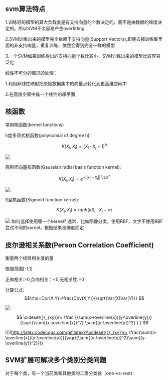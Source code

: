 ## svm算法特点
1.训练好的模型的算大负载度是有支持向量的个数决定的，而不是由数据的维度决定的。所以SVM不太容易产生overfitting

2.SVM训练出来的模型完全依赖于支持向量(Support Vectors),即使去掉训练集里面的非支持向量，重复训练，依然会得到完全一样的模型

3.一个SVM如果训练得出的支持向量个数比较小，SVM训练出来的模型比较容易泛化

线性不可分的情况的处理：

1.利用非线性映射把原始数据集中的向量点转化到更高维空间中

2.在高维空间中操一个线性的超平面

## 核函数

常用核函数(kernel functions)

h度多项式核函数(polynomial of degree h): 

$$ K(X_i,X_j)=(X_i \cdot X_j + 1)^h $$

![](http://latex.codecogs.com/gif.latex?\\K(X_i,X_j)=(X_i\cdotX_j+1)^h)

高斯径向基核函数(Gaussian radial basis function kernel):

$$ K(X_i,X_j)=e^{-{||x_i-X_j||}^2/2\sigma^2}$$

![](http://latex.codecogs.com/gif.latex?\\K(X_i,X_j)=e^{-{||x_i-X_j||}^2/2\sigma^2})

S型核函数(Sigmoid function kernel):

$$ K(X_i,X_j)=tanh(\kappa X_i \cdot X_j - \sigma) $$

![](http://latex.codecogs.com/gif.latex?\\K(X_i,X_j)=tanh(\kappaX_i\cdotX_j-\sigma))
如何选择使用哪一个kernel?
通常，比如图像分类，使用RBF，文字不使用RBF
尝试不同的kernel，根据结果准确度而定

## 皮尔逊相关系数(Person Correlation Coefficient)
衡量两个线性相关度的量

取值范围[-1,1]

正向相关:>0,负向相关：<0,无相关性:=0

计算公式:
$$\rho=Cor(X,Y)=\frac{Cov(X,Y)}{\sqrt{Var(X)Var(Y)}} $$

![](http://latex.codecogs.com/gif.latex?\\rho=Cor(X,Y)=\frac{Cov(X,Y)}{\sqrt{Var(X)Var(Y)}})

$$ \sideset{}{_{xy}}r= \frac {\sum(x-\overline{x})(y-\overline{y})} {\sqrt{\sum{(x-\overline{x})^2} \sum{(y-\overline{y})^2} } } $$

![](http://latex.codecogs.com/gif.latex?\\\sideset{}{_{xy}}r= \frac{\sum(x-\overline{x})(y-\overline{y})}{\sqrt{\sum{(x-\overline{x})^2}\sum{(y-\overline{y})^2}}})


## SVM扩展可解决多个类别分类问题
对于每个类，有一个当前类和其他类的二类分类器（one-vs-rest)



